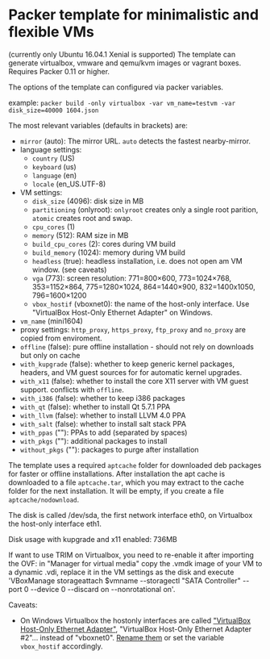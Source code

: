 Packer template for minimalistic and flexible VMs
=================================================

(currently only Ubuntu 16.04.1 Xenial is supported)
The template can generate virtualbox, vmware and qemu/kvm images or vagrant boxes.
Requires Packer 0.11 or higher.

The options of the template can configured via packer variables.

example:
    `packer build -only virtualbox -var vm_name=testvm -var disk_size=40000 1604.json`

The most relevant variables (defaults in brackets) are:

*   `mirror` (auto):
    The mirror URL. `auto` detects the fastest nearby-mirror.
*   language settings:
    - `country` (US)
    - `keyboard` (us)
    - `language` (en)
    - `locale` (en_US.UTF-8)
*   VM settings:
    - `disk_size` (4096): disk size in MB
    - `partitioning` (onlyroot): 
        `onlyroot` creates only a single root parition, `atomic` creates root and swap.
    - `cpu_cores` (1)
    - `memory` (512): RAM size in MB
    - `build_cpu_cores` (2): cores during VM build
    - `build_memory` (1024): memory during VM build
    - `headless` (true): headless installation, i.e. does not open am VM window. (see caveats)
    - `vga` (773): screen resolution:
        771=800×600, 773=1024×768, 353=1152×864, 775=1280×1024, 864=1440×900, 832=1400x1050, 796=1600×1200
    - `vbox_hostif` (vboxnet0): the name of the host-only interface. Use "VirtualBox Host-Only Ethernet Adapter" on Windows.
*   `vm_name` (mini1604)
*   proxy settings:
    `http_proxy`, `https_proxy`, `ftp_proxy` and `no_proxy` are copied from enviroment.
*   `offline` (false): pure offline installation - should not rely on downloads but only on cache
*   `with_kupgrade` (false):
    whether to keep generic kernel packages, headers, and VM guest sources for for automatic kernel upgrades.
*   `with_x11` (false): whether to install the core X11 server with VM guest support. conflicts with `offline`.
*   `with_i386` (false): whether to keep i386 packages
*   `with_qt` (false): whether to install Qt 5.7.1 PPA
*   `with_llvm` (false): whether to install LLVM 4.0 PPA
*   `with_salt` (false): whether to install salt stack PPA
*   `with_ppas` (""): PPAs to add (separated by spaces)
*   `with_pkgs` (""): additional packages to install
*   `without_pkgs` (""): packages to purge after installation

The template uses a required `aptcache` folder for downloaded deb packages for faster or offline installations.
After installation the apt cache is downloaded to a file `aptcache.tar`, which you may extract to the cache folder
for the next installation. It will be empty, if you create a file `aptcache/nodownload`.

The disk is called /dev/sda, the first network interface eth0, on Virtualbox the host-only interface eth1.

Disk usage with kupgrade and x11 enabled: 736MB

If want to use TRIM on Virtualbox, you need to re-enable it after importing the OVF:
in "Manager for virtual media" copy the .vmdk image of your VM to a dynamic .vdi, replace it in the VM settings as the disk
and execute 'VBoxManage storageattach $vmname --storagectl "SATA Controller" --port 0 --device 0 --discard on --nonrotational on'.

Caveats:

*   On Windows Virtualbox the hostonly interfaces are called ["VirtualBox Host-Only Ethernet Adapter"]([https://www.virtualbox.org/ticket/7067]), "VirtualBox Host-Only Ethernet Adapter #2"... instead of "vboxnet0".
    [Rename them](http://www.fidian.com/problems-only-tyler-has/renaming-windows-network-adapter) or set the variable `vbox_hostif` accordingly.
